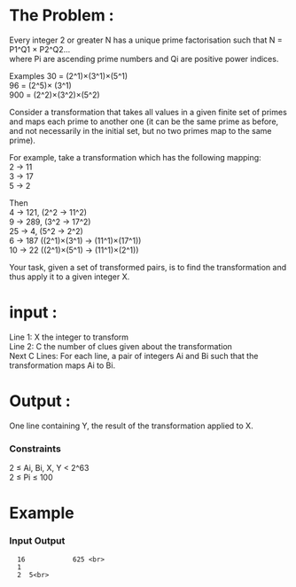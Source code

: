 
# The Problem : 

Every integer 2 or greater N has a unique prime factorisation such that
N = P1^Q1 × P2^Q2...<br>
where Pi are ascending prime numbers and Qi are positive power indices.

Examples
30 = (2^1)×(3^1)×(5^1)<br>
96 = (2^5)× (3^1)<br>
900 = (2^2)×(3^2)×(5^2)<br>

Consider a transformation that takes all values in a given finite set of primes and maps each prime to another one (it can be the same prime as before, and not necessarily in the initial set, but no two primes map to the same prime).

For example, take a transformation which has the following mapping:<br>
2 -> 11<br>
3 -> 17<br>
5 -> 2<br>

Then<br>
4 -> 121, (2^2 -> 11^2)<br>
9 -> 289, (3^2 -> 17^2)<br>
25 -> 4, (5^2 -> 2^2)<br>
6 -> 187 ((2^1)×(3^1) -> (11^1)×(17^1))<br>
10 -> 22 ((2^1)×(5^1) -> (11^1)×(2^1))<br>

Your task, given a set of transformed pairs, is to find the transformation and thus apply it to a given integer X.

# input : 

Line 1: X the integer to transform<br>
Line 2: C the number of clues given about the transformation<br>
Next C Lines: For each line, a pair of integers Ai and Bi such that the transformation maps Ai to Bi.

# Output :

One line containing Y, the result of the transformation applied to X.
 ### Constraints
  2 ≤ Ai, Bi, X, Y < 2^63<br>
  2 ≤ Pi ≤ 100<br>

# Example
  ### Input         Output<br>
      16            625 <br>
      1
      2  5<br>

